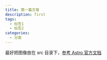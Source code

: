 ```yaml
---
title: 第一篇文章
description: first
tags:
  - 标签1
  - 标签2
categories:
  - 分类
---
```


最好把图像放在 src 目录下，[参考 Astro 官方文档](https://docs.astro.build/zh-cn/guides/images/)
